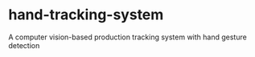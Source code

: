 # hand-tracking-system
A computer vision-based production tracking system with hand gesture detection
